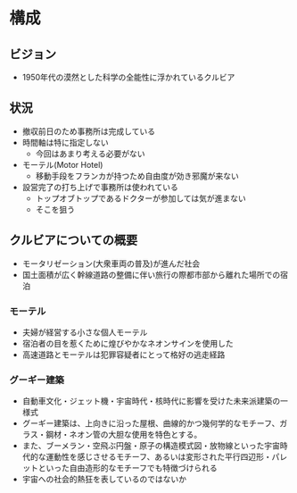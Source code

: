 # 構成

## ビジョン

- 1950年代の漠然とした科学の全能性に浮かれているクルビア

## 状況

- 撤収前日のため事務所は完成している
- 時間軸は特に指定しない
  - 今回はあまり考える必要がない
- モーテル(Motor Hotel)
  - 移動手段をフランカが持つため自由度が効き邪魔が来ない
- 設営完了の打ち上げで事務所は使われている
  - トップオブトップであるドクターが参加しては気が進まない
  - そこを狙う

## クルビアについての概要

- モータリゼーション(大衆車両の普及)が進んだ社会
- 国土面積が広く幹線道路の整備に伴い旅行の際都市部から離れた場所での宿泊

### モーテル

- 夫婦が経営する小さな個人モーテル
- 宿泊者の目を惹くために煌びやかなネオンサインを使用した
- 高速道路とモーテルは犯罪容疑者にとって格好の逃走経路

### グーギー建築

- 自動車文化・ジェット機・宇宙時代・核時代に影響を受けた未来派建築の一様式
- グーギー建築は、上向きに沿った屋根、曲線的かつ幾何学的なモチーフ、ガラス・鋼材・ネオン管の大胆な使用を特色とする。  
- また、ブーメラン・空飛ぶ円盤・原子の構造模式図・放物線といった宇宙時代的な運動性を感じさせるモチーフ、あるいは変形された平行四辺形・パレットといった自由造形的なモチーフでも特徴づけられる
- 宇宙への社会的熱狂を表しているのではないか

